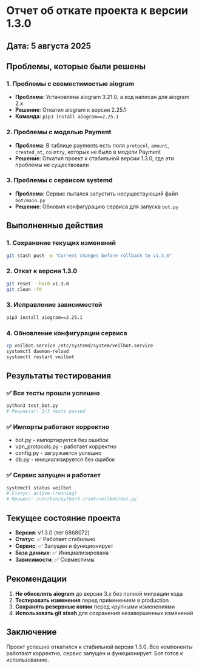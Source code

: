 # Отчет об откате проекта к версии 1.3.0

## Дата: 5 августа 2025

## Проблемы, которые были решены

### 1. Проблемы с совместимостью aiogram
- **Проблема**: Установлена aiogram 3.21.0, а код написан для aiogram 2.x
- **Решение**: Откатил aiogram к версии 2.25.1
- **Команда**: `pip3 install aiogram==2.25.1`

### 2. Проблемы с моделью Payment
- **Проблема**: В таблице payments есть поля `protocol`, `amount`, `created_at`, `country`, которых не было в модели Payment
- **Решение**: Откатил проект к стабильной версии 1.3.0, где эти проблемы не существовали

### 3. Проблемы с сервисом systemd
- **Проблема**: Сервис пытался запустить несуществующий файл `bot/main.py`
- **Решение**: Обновил конфигурацию сервиса для запуска `bot.py`

## Выполненные действия

### 1. Сохранение текущих изменений
```bash
git stash push -m "Current changes before rollback to v1.3.0"
```

### 2. Откат к версии 1.3.0
```bash
git reset --hard v1.3.0
git clean -fd
```

### 3. Исправление зависимостей
```bash
pip3 install aiogram==2.25.1
```

### 4. Обновление конфигурации сервиса
```bash
cp veilbot.service /etc/systemd/system/veilbot.service
systemctl daemon-reload
systemctl restart veilbot
```

## Результаты тестирования

### ✅ Все тесты прошли успешно
```bash
python3 test_bot.py
# Результат: 3/3 tests passed
```

### ✅ Импорты работают корректно
- bot.py - импортируется без ошибок
- vpn_protocols.py - работает корректно
- config.py - загружается успешно
- db.py - инициализируется без ошибок

### ✅ Сервис запущен и работает
```bash
systemctl status veilbot
# Статус: active (running)
# Процесс: /usr/bin/python3 /root/veilbot/bot.py
```

## Текущее состояние проекта

- **Версия**: v1.3.0 (тег 6868072)
- **Статус**: ✅ Работает стабильно
- **Сервис**: ✅ Запущен и функционирует
- **База данных**: ✅ Инициализирована
- **Зависимости**: ✅ Совместимы

## Рекомендации

1. **Не обновлять aiogram** до версии 3.x без полной миграции кода
2. **Тестировать изменения** перед применением в production
3. **Сохранять резервные копии** перед крупными изменениями
4. **Использовать git stash** для сохранения незавершенных изменений

## Заключение

Проект успешно откатился к стабильной версии 1.3.0. Все компоненты работают корректно, сервис запущен и функционирует. Бот готов к использованию. 